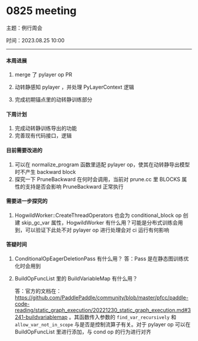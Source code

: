 # 0825 meeting

主题：例行周会

时间：2023.08.25 10:00

---

#### 本周进展

1. merge 了 pylayer op PR
2. 动转静感知 pylayer ，并处理 PyLayerContext 逻辑

3. 完成初期锚点里的动转静训练部分



#### 下周计划

1. 完成动转静训练导出的功能
1. 完善现有代码接口，逻辑



#### 目前需要改进的

1. 可以在 normalize_program 函数里适配 pylayer op，使其在动转静导出模型时不产生 backward block
1. 探究一下 PruneBackward 在何时会调用，当前对 prune.cc 里 BLOCKS 属性的支持是否会影响 PruneBackward 正常执行



#### 需要进一步探究的

1. HogwildWorker::CreateThreadOperators 也会为 conditional_block op 创建 skip_gc_var 属性，HogwildWorker 有什么用？可能是分布式训练会用到，可以验证下此处不对 pylayer op 进行处理会对 ci 运行有何影响



#### 答疑时间

1. ConditionalOpEagerDeletionPass 有什么用？
   答：Pass 是在静态图训练优化时会用到

2. BuildOpFuncList  里的 BuildVariableMap 有什么用？

   答：官方的文档在：https://github.com/PaddlePaddle/community/blob/master/pfcc/paddle-code-reading/static_graph_execution/20221230_static_graph_execution.md#3241-buildvariablemap 。其函数传入参数的 `find_var_recursively` 和 `allow_var_not_in_scope` 与是否是控制流算子有关。对于 pylayer op 可以在 BuildOpFuncList  里进行添加，与 cond op 的行为进行对齐
